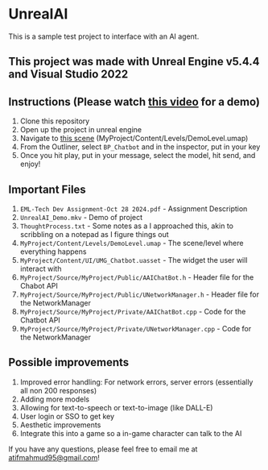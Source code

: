 # UnrealAI

This is a sample test project to interface with an AI agent. 

## This project was made with Unreal Engine v5.4.4 and Visual Studio 2022 

## Instructions (Please watch [this video](UnrealAI_Demo.mkv) for a demo)

1. Clone this repository
2. Open up the project in unreal engine
3. Navigate to [this scene](MyProject/Content/Levels/DemoLevel.umap) (MyProject/Content/Levels/DemoLevel.umap)
4. From the Outliner, select `BP_Chatbot` and in the inspector, put in your key
5. Once you hit play, put in your message, select the model, hit send, and enjoy!

## Important Files

1. `EML-Tech Dev Assignment-Oct 28 2024.pdf` - Assignment Description
2. `UnrealAI_Demo.mkv` - Demo of project
3. `ThoughtProcess.txt` - Some notes as a I approached this, akin to scribbling on a notepad as I figure things out
4. `MyProject/Content/Levels/DemoLevel.umap` - The scene/level where everything happens
5. `MyProject/Content/UI/UMG_Chatbot.uasset` - The widget the user will interact with
6. `MyProject/Source/MyProject/Public/AAIChatBot.h` - Header file for the Chabot API
7. `MyProject/Source/MyProject/Public/UNetworkManager.h` - Header file for the NetworkManager
8. `MyProject/Source/MyProject/Private/AAIChatBot.cpp` - Code for the Chatbot API
9. `MyProject/Source/MyProject/Private/UNetworkManager.cpp` - Code for the NetworkManager

## Possible improvements
1. Improved error handling: For network errors, server errors (essentially all non 200 responses)
2. Adding more models
3. Allowing for text-to-speech or text-to-image (like DALL-E)
4. User login or SSO to get key
5. Aesthetic improvements
6. Integrate this into a game so a in-game character can talk to the AI


If you have any questions, please feel free to email me at atifmahmud95@gmail.com!
